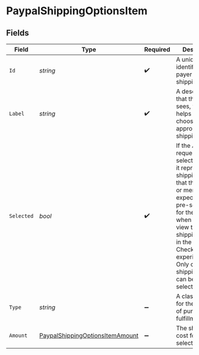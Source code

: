 # PaypalShippingOptionsItem


## Fields

| Field                                                                                                                                                                                                                                                                             | Type                                                                                                                                                                                                                                                                              | Required                                                                                                                                                                                                                                                                          | Description                                                                                                                                                                                                                                                                       | Example                                                                                                                                                                                                                                                                           |
| --------------------------------------------------------------------------------------------------------------------------------------------------------------------------------------------------------------------------------------------------------------------------------- | --------------------------------------------------------------------------------------------------------------------------------------------------------------------------------------------------------------------------------------------------------------------------------- | --------------------------------------------------------------------------------------------------------------------------------------------------------------------------------------------------------------------------------------------------------------------------------- | --------------------------------------------------------------------------------------------------------------------------------------------------------------------------------------------------------------------------------------------------------------------------------- | --------------------------------------------------------------------------------------------------------------------------------------------------------------------------------------------------------------------------------------------------------------------------------- |
| `Id`                                                                                                                                                                                                                                                                              | *string*                                                                                                                                                                                                                                                                          | :heavy_check_mark:                                                                                                                                                                                                                                                                | A unique ID that identifies a payer-selected shipping option.                                                                                                                                                                                                                     |                                                                                                                                                                                                                                                                                   |
| `Label`                                                                                                                                                                                                                                                                           | *string*                                                                                                                                                                                                                                                                          | :heavy_check_mark:                                                                                                                                                                                                                                                                | A description that the payer sees, which helps them choose an appropriate shipping option.                                                                                                                                                                                        | Free Shipping                                                                                                                                                                                                                                                                     |
| `Selected`                                                                                                                                                                                                                                                                        | *bool*                                                                                                                                                                                                                                                                            | :heavy_check_mark:                                                                                                                                                                                                                                                                | If the API request sets selected = true, it represents the shipping option that the payee or merchant expects to be pre-selected for the payer when they first view the shipping.options in the PayPal Checkout experience. Only one shipping.option can be set to selected=true. |                                                                                                                                                                                                                                                                                   |
| `Type`                                                                                                                                                                                                                                                                            | *string*                                                                                                                                                                                                                                                                          | :heavy_minus_sign:                                                                                                                                                                                                                                                                | A classification for the method of purchase fulfillment.                                                                                                                                                                                                                          | SHIPPING                                                                                                                                                                                                                                                                          |
| `Amount`                                                                                                                                                                                                                                                                          | [PaypalShippingOptionsItemAmount](../../Models/Components/PaypalShippingOptionsItemAmount.md)                                                                                                                                                                                     | :heavy_minus_sign:                                                                                                                                                                                                                                                                | The shipping cost for the selected option.                                                                                                                                                                                                                                        |                                                                                                                                                                                                                                                                                   |